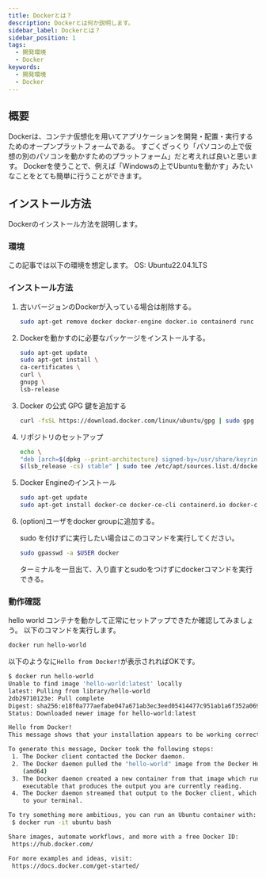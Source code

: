 ```yaml
---
title: Dockerとは？
description: Dockerとは何か説明します。
sidebar_label: Dockerとは？
sidebar_position: 1
tags:
  - 開発環境
  - Docker
keywords:
  - 開発環境
  - Docker
---
```


## 概要
Dockerは、コンテナ仮想化を用いてアプリケーションを開発・配置・実行するためのオープンプラットフォームである。
すごくざっくり「パソコンの上で仮想の別のパソコンを動かすためのプラットフォーム」だと考えれば良いと思います。
Dockerを使うことで、例えば「Windowsの上でUbuntuを動かす」みたいなことをとても簡単に行うことができます。

## インストール方法
Dockerのインストール方法を説明します。

### 環境
この記事では以下の環境を想定します。
OS: Ubuntu22.04.1LTS

### インストール方法

1. 古いバージョンのDockerが入っている場合は削除する。
    ```bash
    sudo apt-get remove docker docker-engine docker.io containerd runc
    ```

2. Dockerを動かすのに必要なパッケージをインストールする。
    ```bash
    sudo apt-get update
    sudo apt-get install \
    ca-certificates \
    curl \
    gnupg \
    lsb-release
    ```

3. Docker の公式 GPG 鍵を追加する
    ```bash
    curl -fsSL https://download.docker.com/linux/ubuntu/gpg | sudo gpg --dearmor -o /usr/share/keyrings/docker-archive-keyring.gpg
    ```

4. リポジトリのセットアップ
    ```bash
    echo \
    "deb [arch=$(dpkg --print-architecture) signed-by=/usr/share/keyrings/docker-archive-keyring.gpg] https://download.docker.com/linux/ubuntu \
    $(lsb_release -cs) stable" | sudo tee /etc/apt/sources.list.d/docker.list > /dev/null
    ```

5. Docker Engineのインストール
    ```bash
    sudo apt-get update
    sudo apt-get install docker-ce docker-ce-cli containerd.io docker-compose-plugin
    ```

6. (option)ユーザをdocker groupに追加する。
    
    sudo を付けずに実行したい場合はこのコマンドを実行してください。
    ```bash
    sudo gpasswd -a $USER docker
    ```
    ターミナルを一旦出て、入り直すとsudoをつけずにdockerコマンドを実行できる。


### 動作確認
hello world コンテナを動かして正常にセットアップできたか確認してみましょう。
以下のコマンドを実行します。
```bash
docker run hello-world
```

以下のようなに```Hello from Docker!```が表示されればOKです。
```bash
$ docker run hello-world
Unable to find image 'hello-world:latest' locally
latest: Pulling from library/hello-world
2db29710123e: Pull complete 
Digest: sha256:e18f0a777aefabe047a671ab3ec3eed05414477c951ab1a6f352a06974245fe7
Status: Downloaded newer image for hello-world:latest

Hello from Docker!
This message shows that your installation appears to be working correctly.

To generate this message, Docker took the following steps:
 1. The Docker client contacted the Docker daemon.
 2. The Docker daemon pulled the "hello-world" image from the Docker Hub.
    (amd64)
 3. The Docker daemon created a new container from that image which runs the
    executable that produces the output you are currently reading.
 4. The Docker daemon streamed that output to the Docker client, which sent it
    to your terminal.

To try something more ambitious, you can run an Ubuntu container with:
 $ docker run -it ubuntu bash

Share images, automate workflows, and more with a free Docker ID:
 https://hub.docker.com/

For more examples and ideas, visit:
 https://docs.docker.com/get-started/
```